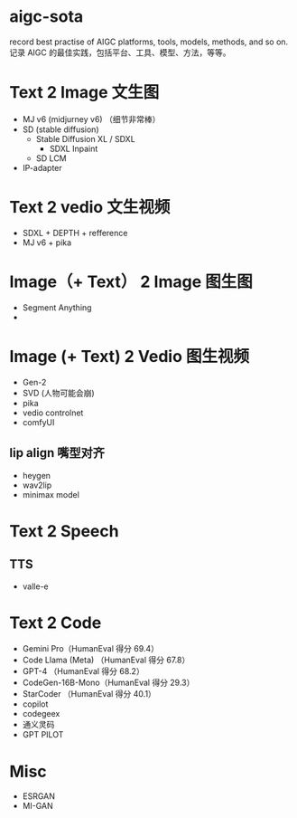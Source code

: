# aigc-sota
record best practise of AIGC platforms, tools, models, methods, and so on. 
记录 AIGC 的最佳实践，包括平台、工具、模型、方法，等等。

# Text 2 Image 文生图 
- MJ v6 (midjurney v6) （细节非常棒）
- SD (stable diffusion)
  - Stable Diffusion XL / SDXL
    - SDXL Inpaint 
  - SD LCM 
- IP-adapter 

# Text 2 vedio 文生视频 
- SDXL + DEPTH + refference 
- MJ v6 + pika 

# Image（+ Text） 2 Image 图生图 
- Segment Anything
- 

# Image (+ Text) 2 Vedio 图生视频 
- Gen-2
- SVD (人物可能会崩)
- pika 
- vedio controlnet
- comfyUI

## lip align 嘴型对齐 
- heygen 
- wav2lip
- minimax model

# Text 2 Speech
## TTS 
- valle-e 

# Text 2 Code 
- Gemini Pro（HumanEval 得分 69.4）
- Code Llama (Meta) （HumanEval 得分 67.8）
- GPT-4 （HumanEval 得分 68.2）
- CodeGen-16B-Mono（HumanEval 得分 29.3）
- StarCoder （HumanEval 得分 40.1）
- copilot 
- codegeex
- 通义灵码
- GPT PILOT

# Misc 
- ESRGAN
- MI-GAN
